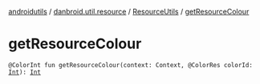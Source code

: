 [androidutils](../../index.md) / [danbroid.util.resource](../index.md) / [ResourceUtils](index.md) / [getResourceColour](./get-resource-colour.md)

# getResourceColour

`@ColorInt fun getResourceColour(context: Context, @ColorRes colorId: `[`Int`](https://kotlinlang.org/api/latest/jvm/stdlib/kotlin/-int/index.html)`): `[`Int`](https://kotlinlang.org/api/latest/jvm/stdlib/kotlin/-int/index.html)